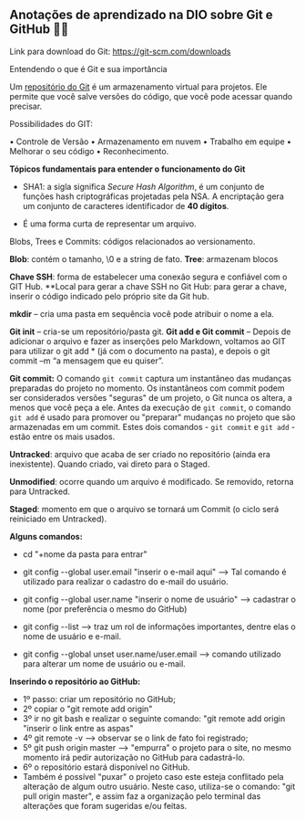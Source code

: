 ## Anotações de aprendizado na DIO sobre Git e GitHub :man_technologist:

Link para download do Git: https://git-scm.com/downloads

Entendendo o que é Git e sua importância

Um [repositório do Git](https://bitbucket.org/product/br/code-repository) é um armazenamento virtual para projetos. Ele permite que você salve versões do código, que você pode acessar quando precisar.

Possibilidades do GIT:

•	Controle de Versão
•	Armazenamento em nuvem
•	Trabalho em equipe
•	Melhorar o seu código
•	Reconhecimento.

**Tópicos fundamentais para entender o funcionamento do Git**

- SHA1: a sigla significa *Secure Hash Algorithm*, é um conjunto de funções hash criptográficas projetadas pela NSA. A encriptação gera um conjunto de caracteres identificador de **40 dígitos**.
* É uma forma curta de representar um arquivo.

Blobs, Trees e Commits: códigos relacionados ao versionamento.

**Blob**: contém o tamanho, \0 e a string de fato.
**Tree**: armazenam blocos <tamanho>

**Chave SSH**: forma de estabelecer uma conexão segura e confiável com o GIT Hub.
**Local para gerar a chave SSH no Git Hub: para gerar a chave, inserir o código indicado pelo próprio site da Git hub.

**mkdir** – cria uma pasta em sequência você pode atribuir o nome a ela.

**Git init** – cria-se um repositório/pasta git.
**Git add e Git commit** – Depois de adicionar o arquivo e fazer as inserções pelo Markdown, voltamos ao GIT para utilizar o git add * (já com o documento na pasta), e depois o git commit –m “a mensagem que eu quiser”.

**Git commit:** O comando `git commit` captura um instantâneo das mudanças preparadas do projeto no momento. Os instantâneos com commit podem ser considerados versões "seguras" de um projeto, o Git nunca os altera, a menos que você peça a ele. Antes da execução de `git commit`, o comando `git add` é usado para promover ou "preparar" mudanças no projeto que são armazenadas em um commit. Estes dois comandos - `git commit` e `git add` - estão entre os mais usados.



**Untracked**: arquivo que acaba de ser criado no repositório (ainda era inexistente).
Quando criado, vai direto para o Staged.

**Unmodified**: ocorre quando um arquivo é modificado.
Se removido, retorna para Untracked.

**Staged**: momento em que o arquivo se tornará um Commit (o ciclo será reiniciado em Untracked).



**Alguns comandos:**

* cd "+nome da pasta para entrar"

* git config --global user.email "inserir o e-mail aqui" --> Tal comando é utilizado para realizar o cadastro do e-mail do usuário.
* git config --global user.name "inserir o nome de usuário" --> cadastrar o nome (por preferência o mesmo do GitHub)
* git config --list --> traz um rol de informações importantes, dentre elas o nome de usuário e e-mail. 
* git config --global unset user.name/user.email --> comando utilizado para alterar um nome de usuário ou e-mail.

**Inserindo o repositório ao GitHub:**

* 1º passo: criar um repositório no GitHub;
* 2º copiar o "git remote add origin"
* 3º ir no git bash e realizar o seguinte comando: "git remote add origin "inserir o link entre as aspas"
* 4º git remote -v --> observar se o link de fato foi registrado;
* 5º git push origin master --> "empurra" o projeto para o site, no mesmo momento irá pedir autorização no GitHub para cadastrá-lo.
* 6º o repositório estará disponível no GitHub.
* Também é possível "puxar" o projeto caso este esteja conflitado pela alteração de algum outro usuário.  Neste caso, utiliza-se o comando: "git pull origin master", e assim faz a organização pelo terminal das alterações que foram sugeridas e/ou feitas.

